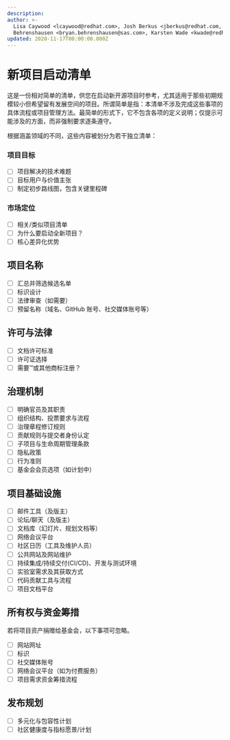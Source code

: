 ```yaml
---
description: 
author: >-
  Lisa Caywood <lcaywood@redhat.com>, Josh Berkus <jberkus@redhat.com, Bryan
  Behrenshausen <bryan.behrenshausen@sas.com>, Karsten Wade <kwade@redhat.com>
updated: 2020-11-17T00:00:00.000Z
---
```


# 新项目启动清单

这是一份相对简单的清单，供您在启动新开源项目时参考，尤其适用于那些初期规模较小但希望留有发展空间的项目。所谓简单是指：本清单不涉及完成这些事项的具体流程或项目管理方法。最简单的形式下，它不包含各项的定义说明；仅提示可能涉及的方面，而非强制要求逐条遵守。

根据涵盖领域的不同，这些内容被划分为若干独立清单：

### 项目目标

- [ ] 项目解决的技术难题
- [ ] 目标用户与价值主张
- [ ] 制定初步路线图，包含关键里程碑

### 市场定位

- [ ] 相关/类似项目清单
- [ ] 为什么要启动全新项目？
- [ ] 核心差异化优势

## 项目名称

- [ ] 汇总并筛选候选名单
- [ ] 标识设计
- [ ] 法律审查（如需要）
- [ ] 预留名称（域名、GitHub 账号、社交媒体账号等）

## 许可与法律

- [ ] 文档许可标准
- [ ] 许可证选择
- [ ] 需要™或其他商标注册？

## 治理机制

- [ ] 明确官员及其职责
- [ ] 组织结构、投票要求与流程
- [ ] 治理章程修订规则
- [ ] 贡献规则与提交者身份认定
- [ ] 子项目与生命周期管理条款
- [ ] 隐私政策
- [ ] 行为准则
- [ ] 基金会会员选项（如计划中）

## 项目基础设施

- [ ] 邮件工具（及版主）
- [ ] 论坛/聊天（及版主）
- [ ] 文档库（幻灯片、规划文档等）
- [ ] 网络会议平台
- [ ] 社区日历（工具及维护人员）
- [ ] 公共网站及网站维护
- [ ] 持续集成/持续交付(CI/CD)、开发与测试环境
- [ ] 实验室需求及其获取方式
- [ ] 代码贡献工具与流程
- [ ] 项目文档平台

## 所有权与资金筹措

若将项目资产捐赠给基金会，以下事项可忽略。

- [ ] 网站网址
- [ ] 标识
- [ ] 社交媒体账号
- [ ] 网络会议平台（如为付费服务）
- [ ] 项目需求资金筹措流程

## 发布规划

- [ ] 多元化与包容性计划
- [ ] 社区健康度与指标愿景/计划

